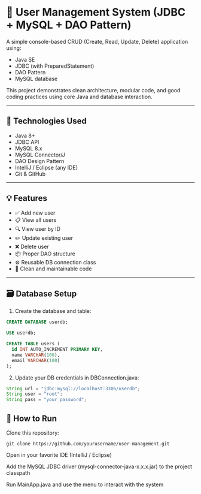 # 👤 User Management System (JDBC + MySQL + DAO Pattern)

A simple console-based CRUD (Create, Read, Update, Delete) application using:
- Java SE
- JDBC (with PreparedStatement)
- DAO Pattern
- MySQL database

This project demonstrates clean architecture, modular code, and good coding practices using core Java and database interaction.

---

## 🔧 Technologies Used

- Java 8+
- JDBC API
- MySQL 8.x
- MySQL Connector/J
- DAO Design Pattern
- IntelliJ / Eclipse (any IDE)
- Git & GitHub

---

## 💡 Features

- ✅ Add new user
- 📋 View all users
- 🔍 View user by ID
- ✏️ Update existing user
- ❌ Delete user
- 📦 Proper DAO structure
- ⚙️ Reusable DB connection class
- 🧼 Clean and maintainable code

---

## 🗃️ Database Setup

1. Create the database and table:

```sql
CREATE DATABASE userdb;

USE userdb;

CREATE TABLE users (
  id INT AUTO_INCREMENT PRIMARY KEY,
  name VARCHAR(100),
  email VARCHAR(100)
);

```
2. Update your DB credentials in DBConnection.java:
```java
String url = "jdbc:mysql://localhost:3306/userdb";
String user = "root";
String pass = "your_password";
```

## 🚀 How to Run
Clone this repository:
```
git clone https://github.com/yourusername/user-management.git
```
Open in your favorite IDE (IntelliJ / Eclipse)

Add the MySQL JDBC driver (mysql-connector-java-x.x.x.jar) to the project classpath

Run MainApp.java and use the menu to interact with the system

